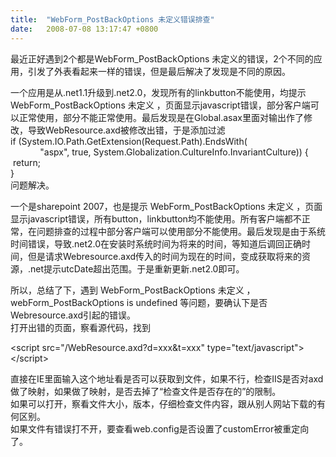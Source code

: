 ```yaml
---
title:  "WebForm_PostBackOptions 未定义错误排查"
date:   2008-07-08 13:17:47 +0800
---
```


最近正好遇到2个都是WebForm_PostBackOptions 未定义的错误，2个不同的应用，引发了外表看起来一样的错误，但是最后解决了发现是不同的原因。

一个应用是从.net1.1升级到.net2.0，发现所有的linkbutton不能使用，均提示 WebForm_PostBackOptions 未定义 ，页面显示javascript错误，部分客户端可以正常使用，部分不能正常使用。最后发现是在Global.asax里面对输出作了修改，导致WebResource.axd被修改出错，于是添加过滤  
if (System.IO.Path.GetExtension(Request.Path).EndsWith(  
            "aspx", true, System.Globalization.CultureInfo.InvariantCulture)) {  
 return;  
}  
问题解决。

一个是sharepoint 2007，也是提示 WebForm_PostBackOptions 未定义 ，页面显示javascript错误，所有button，linkbutton均不能使用。所有客户端都不正常，在问题排查的过程中部分客户端可以使用部分不能使用。最后发现是由于系统时间错误，导致.net2.0在安装时系统时间为将来的时间，等知道后调回正确时间，但是请求Webresource.axd传入的时间为现在的时间，变成获取将来的资源，.net提示utcDate超出范围。于是重新更新.net2.0即可。

所以，总结了下，遇到 WebForm_PostBackOptions 未定义 ，webForm_PostBackOptions is undefined 等问题，要确认下是否Webresource.axd引起的错误。  
打开出错的页面，察看源代码，找到  

&lt;script src="/WebResource.axd?d=xxx&amp;t=xxx" type="text/javascript"&gt;&lt;/script&gt;

直接在IE里面输入这个地址看是否可以获取到文件，如果不行，检查IIS是否对axd做了映射，如果做了映射，是否去掉了“检查文件是否存在的”的限制。  
如果可以打开，察看文件大小，版本，仔细检查文件内容，跟从别人网站下载的有何区别。  
如果文件有错误打不开，要查看web.config是否设置了customError被重定向了。
